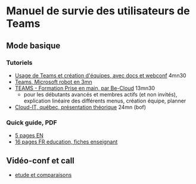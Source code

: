 # Manuel de survie des utilisateurs de Teams
## Mode basique
### Tutoriels
* [Usage de Teams et création d'équipes, avec docs et webconf](https://youtu.be/GKjN_e5diLU) 4mn30
* [Teams, Microsoft robot en 3mn](https://www.microsoft.com/videoplayer/embed/59580456-d146-44fd-8e4c-940d10be442c?autoplay=false)
* [TEAMS - Formation Prise en main, par Be-Cloud](https://youtu.be/zgwtJD-C5X4) 13mn30
  * pour les débutants avancés et membres actifs (et non invités), explication linéaire des différents menus, création équipe, planner
* [Cloud-IT, québec, présentation théorique](https://youtu.be/biUo7u-DwjY) 24mn (bof)

### Quick guide, PDF 
* [5 pages EN](https://github.com/CloudReady-ch/QuickLearn/blob/master/Microsoft/Teams/Teams%20QS.pdf)
* [16 pages FR education, fiches enseignant](https://github.com/CloudReady-ch/QuickLearn/blob/master/Microsoft/Teams/TeamsforEducation_QuickGuide.pdf)

## Vidéo-conf et call
* [etude et comparaisons](http://webconf.kotte.net)
